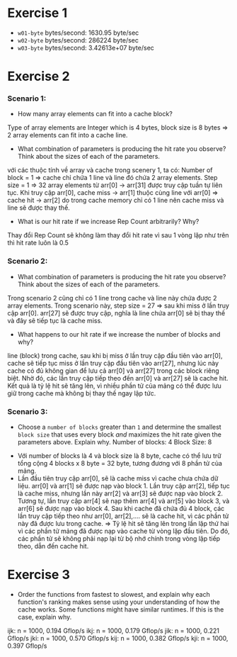 # Exercise 1
* `w01-byte` bytes/second: 1630.95 byte/sec
* `w02-byte` bytes/second: 286224 byte/sec
* `w03-byte` bytes/second: 3.42613e+07 byte/sec

# Exercise 2
### Scenario 1:
* How many array elements can fit into a cache block?
<!-- Fill this in -->
Type of array elements are Integer which is 4 bytes, block size is 8 bytes => 2 array elements can fit into a cache line.
* What combination of parameters is producing the hit rate you observe? Think about the sizes of each of the parameters.
<!-- Fill this in -->
với các thuộc tính về array và cache trong scenery 1, ta có:
Number of block = 1 => cache chỉ chứa 1 line và line đó chứa 2 array elements.
Step size = 1 => 32 array elements từ arr[0] -> arr[31] được truy cập tuần tự liên tục.
Khi truy cập arr[0], cache miss -> arr[1] thuộc cùng line với arr[0] => cache hit -> arr[2] do trong cache memory chỉ có 1 line nên cache miss và line sẽ được thay thế.
* What is our hit rate if we increase Rep Count arbitrarily? Why?
<!-- Fill this in -->
Thay đổi Rep Count sẽ không làm thay đổi hit rate vì sau 1 vòng lặp như trên thì hit rate luôn là 0.5
### Scenario 2:
* What combination of parameters is producing the hit rate you observe? Think about the sizes of each of the parameters.
<!-- Fill this in -->
Trong scenario 2 cũng chỉ có 1 line trong cache và line này chứa được 2 array elements.
Trong scenario này, step size = 27 => sau khi miss ở lần truy cập arr[0]. arr[27] sẽ được truy cập, nghĩa là line chứa arr[0] sẽ bị thay thế  và đây sẽ tiếp tục là cache miss.
* What happens to our hit rate if we increase the number of blocks and why?
<!-- Fill this in -->
line (block) trong cache, sau khi bị miss ở lần truy cập đầu tiên vào arr[0], cache sẽ tiếp tục miss ở lần truy cập đầu tiên vào arr[27], nhưng lúc này cache có đủ không gian để lưu cả arr[0] và arr[27] trong các block riêng biệt. Nhờ đó, các lần truy cập tiếp theo đến arr[0] và arr[27] sẽ là cache hit. Kết quả là tỷ lệ hit sẽ tăng lên, vì nhiều phần tử của mảng có thể được lưu giữ trong cache mà không bị thay thế ngay lập tức.

### Scenario 3:
* Choose a `number of blocks` greater than `1` and determine the smallest `block size` that uses every block *and* maximizes the hit rate given the parameters above. Explain why.
Number of blocks: 4
Block Size: 8
- Với number of blocks là 4 và block size là 8 byte, cache có thể lưu trữ tổng cộng 4 blocks x 8 byte = 32 byte, tương đương với 8 phần tử của mảng.
- Lần đầu tiên truy cập arr[0], sẽ là cache miss vì cache chưa chứa dữ liệu. arr[0] và arr[1] sẽ được nạp vào block 1. Lần truy cập arr[2], tiếp tục là cache miss, nhưng lần này arr[2] và arr[3] sẽ được nạp vào block 2. Tương tự, lần truy cập arr[4] sẽ nạp thêm arr[4] và arr[5] vào block 3, và arr[6] sẽ được nạp vào block 4. Sau khi cache đã chứa đủ 4 block, các lần truy cập tiếp theo như arr[0], arr[2],.... sẽ là cache hit, vì các phần tử này đã được lưu trong cache.
=> Tỷ lệ hit sẽ tăng lên trong lần lặp thứ hai vì các phần tử mảng đã được nạp vào cache từ vòng lặp đầu tiên. Do đó, các phần tử sẽ không phải nạp lại từ bộ nhớ chính trong vòng lặp tiếp theo, dẫn đến cache hit.

# Exercise 3
* Order the functions from fastest to slowest, and explain why each function's ranking makes sense using your understanding of how the cache works. Some functions might have similar runtimes. If this is the case, explain why.
<!-- Fill this in -->
ijk:	n = 1000, 0.194 Gflop/s
ikj:	n = 1000, 0.179 Gflop/s
jik:	n = 1000, 0.221 Gflop/s
jki:	n = 1000, 0.570 Gflop/s
kij:	n = 1000, 0.382 Gflop/s
kji:	n = 1000, 0.397 Gflop/s


